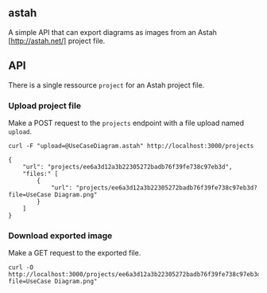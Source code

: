 ## astah

A simple API that can export diagrams as images from an Astah [http://astah.net/] project file.

## API

There is a single ressource `project` for an Astah project file.

### Upload project file

Make a POST request to the `projects` endpoint with a file upload named `upload`.

```
curl -F "upload=@UseCaseDiagram.astah" http://localhost:3000/projects
```

```
{
    "url": "projects/ee6a3d12a3b22305272badb76f39fe738c97eb3d",
    "files:" [
        {
            "url": "projects/ee6a3d12a3b22305272badb76f39fe738c97eb3d?file=UseCase Diagram.png"
        }
    ]
}
```

### Download exported image

Make a GET request to the exported file.

```
curl -O http://localhost:3000/projects/ee6a3d12a3b22305272badb76f39fe738c97eb3d?file=UseCase Diagram.png"
```
